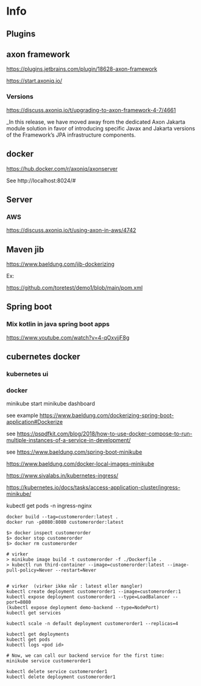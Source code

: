 # Info

## Plugins

## axon framework

https://plugins.jetbrains.com/plugin/18628-axon-framework

https://start.axoniq.io/

### Versions 

https://discuss.axoniq.io/t/upgrading-to-axon-framework-4-7/4661

_In this release, we have moved away from the dedicated Axon Jakarta module solution in favor of introducing specific Javax and Jakarta versions of the Framework’s JPA infrastructure components.

## docker

https://hub.docker.com/r/axoniq/axonserver

See http://localhost:8024/#

## Server 

### AWS 

https://discuss.axoniq.io/t/using-axon-in-aws/4742

## Maven jib

https://www.baeldung.com/jib-dockerizing

Ex:

https://github.com/toretest/demo1/blob/main/pom.xml

## Spring boot 

### Mix kotlin in java spring boot apps

https://www.youtube.com/watch?v=4-qOxvjjF8g

## cubernetes docker

### kubernetes ui

### docker 

minikube start
minikube dashboard


see 
example https://www.baeldung.com/dockerizing-spring-boot-application#Dockerize

see 
https://pspdfkit.com/blog/2018/how-to-use-docker-compose-to-run-multiple-instances-of-a-service-in-development/

see 
https://www.baeldung.com/spring-boot-minikube

https://www.baeldung.com/docker-local-images-minikube

https://www.sivalabs.in/kubernetes-ingress/

https://kubernetes.io/docs/tasks/access-application-cluster/ingress-minikube/

kubectl get pods -n ingress-nginx

```
docker build --tag=customerorder:latest .
docker run -p8080:8080 customerorder:latest

$> docker inspect customerorder
$> docker stop customerorder
$> docker rm customerorder

# virker
> minikube image build -t customerorder -f ./Dockerfile . 
> kubectl run third-container --image=customerorder:latest --image-pull-policy=Never --restart=Never


# virker  (virker ikke når : latest eller mangler)
kubectl create deployment customerorder1 --image=customerorder:1
kubectl expose deployment customerorder1 --type=LoadBalancer --port=8080
(kubectl expose deployment demo-backend --type=NodePort)
kubectl get services

kubectl scale -n default deployment customerorder1 --replicas=4

kubectl get deployments
kubectl get pods
kubectl logs <pod id>

# Now, we can call our backend service for the first time:
minikube service customerorder1
 
kubectl delete service customerorder1
kubectl delete deployment customerorder1
```
